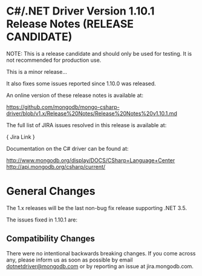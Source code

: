 C#/.NET Driver Version 1.10.1 Release Notes (RELEASE CANDIDATE)
=================================================================

NOTE: This is a release candidate and should only be used for testing. It is not recommended for production use.

This is a minor release...

It also fixes some issues reported since 1.10.0 was released.

An online version of these release notes is available at:

https://github.com/mongodb/mongo-csharp-driver/blob/v1.x/Release%20Notes/Release%20Notes%20v1.10.1.md

The full list of JIRA issues resolved in this release is available at:

{ Jira Link }

Documentation on the C# driver can be found at:

http://www.mongodb.org/display/DOCS/CSharp+Language+Center
http://api.mongodb.org/csharp/current/

General Changes
===============

The 1.x releases will be the last non-bug fix release supporting .NET 3.5.

The issues fixed in 1.10.1 are:

Compatibility Changes
---------------------

There were no intentional backwards breaking changes.  If you come across any,
please inform us as soon as possible by email dotnetdriver@mongodb.com or by reporting 
an issue at jira.mongodb.com.
